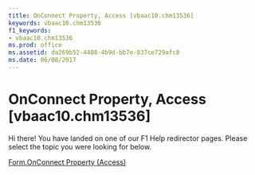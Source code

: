 ```yaml
---
title: OnConnect Property, Access [vbaac10.chm13536]
keywords: vbaac10.chm13536
f1_keywords:
- vbaac10.chm13536
ms.prod: office
ms.assetid: da269b52-4408-4b9d-bb7e-837ce729afc8
ms.date: 06/08/2017
---
```



# OnConnect Property, Access [vbaac10.chm13536]

Hi there! You have landed on one of our F1 Help redirector pages. Please select the topic you were looking for below.

[Form.OnConnect Property (Access)](http://msdn.microsoft.com/library/de181e49-ccba-52fa-f521-3e55f3ed78d2%28Office.15%29.aspx)

